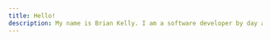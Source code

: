 ```yaml
---
title: Hello!
description: My name is Brian Kelly. I am a software developer by day and a geek most of the rest of the time. I currently live in Brooklyn, NY.
---
```

